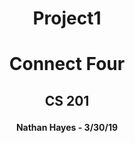 # <p align = "center">Project1</p>
# <p align = "center">Connect Four</p>
## <p align = "center">CS 201</p>
#### <p align = "center">Nathan Hayes - 3/30/19</p> 
